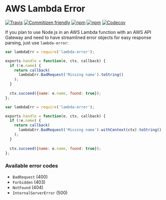 # AWS Lambda Error

[![Travis](https://img.shields.io/travis/sbstjn/lambda-error.svg?maxAge=600)](https://travis-ci.org/sbstjn/latenz) [![Commitizen friendly](https://img.shields.io/badge/commitizen-friendly-brightgreen.svg)](https://github.com/sbstjn/lambda-error/commits/master) [![npm](https://img.shields.io/npm/dt/lambda-error.svg?maxAge=600)](https://www.npmjs.com/package/lambda-error) [![npm](https://img.shields.io/npm/v/lambda-error.svg?maxAge=600)](https://www.npmjs.com/package/lambda-error) [![Codecov](https://img.shields.io/codecov/c/github/sbstjn/lambda-error.svg?maxAge=600)](https://codecov.io/gh/sbstjn/lambda-error)

If you plan to use Node.js in an AWS Lambda function with an AWS API Gateway and need to have streamlined error objects for easy response parsing, just use `lambda-error`:

```js
var lambdaErr = require('lambda-error');

exports.handle = function(e, ctx, callback) {
  if (!e.name) {
    return callback(
      lambdaErr.BadRequest('Missing name').toString()
    );
  }
  
  ctx.succeed({name: e.name, found: true});
};
```

```js
var lambdaErr = require('lambda-error');

exports.handle = function(e, ctx, callback) {
  if (!e.name) {
    return callback(
      lambdaErr.BadRequest('Missing name').withContext(ctx).toString()
    );
  }
  
  ctx.succeed({name: e.name, found: true});
};
```

### Available error codes

 - `BadRequest` (400)
 - `Forbidden` (403)
 - `NotFound` (404)
 - `InternalServerError` (500)


